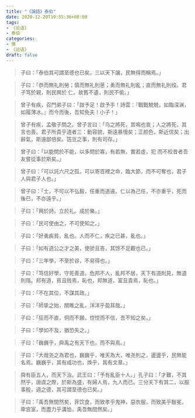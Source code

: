 ```yaml
---
title: "《論語》泰伯"
date: 2020-12-20T19:55:36+08:00
tags: 
- 《论语》
- 泰伯
categories: 
- 儒
- 《论语》
draft: false
---
```




> 子曰：「泰伯其可謂至德也已矣。三以天下讓，民無得而稱焉。」



> 子曰：「恭而無礼則勞；慎而無礼則葸；勇而無礼則亂；直而無礼則绞。君子笃於親，則民興於 仁。故舊不遺，則民不偷。」



> 曾子有疾，召門弟子曰：「啟予足！啟予手！詩雲：『戰戰兢兢，如臨深渊，如履薄冰。』而今而後，吾知免夫！小子！」



> 曾子有疾，孟敬子問之。曾子言曰：「鸟之將死，其鳴也哀；人之將死，其言也善。君子所貴乎道者三：動容貌，斯遠暴慢矣；正颜色，斯近信矣；出辭氣，斯遠鄙倍矣。笾豆之事，則有司存。」



> 曾子曰：「以能問於不能，以多問於寡，有若無，實若虛，犯 而不校昔者吾友嘗從事於斯矣。」



> 曾子曰：「可以託六尺之孤，可以寄百裡之命，臨大節，而不可奪也，君子人與君子人也。」



> 曾子曰：「士，不可以不弘毅，任重而道遠。仁以為己任，不亦重乎，死而後已，不亦遠乎。」



> 子曰：「興於詩。立於礼。成於樂。」



> 子曰：「民可使由之，不可使知之。」



> 子曰：「好勇疾貧，亂也。人而不仁，疾之已甚，亂也。」



> 子曰：「如有週公之才之美，使骄且吝，其馀不足觀也已。」



> 子曰：「三年學，不至於谷，不易得也。」



> 子曰：「笃信好學，守死善道。危邦不人，亂邦不居，天下有道則見，無道則隱。邦有道，貧且贱焉，恥也，邦無道，富且貴焉，恥也。」



> 子曰：「不在其位，不謀其政。」



> 子曰：「師挚之始，關睢之亂，洋洋乎盈耳哉。」



> 子曰：「狂而不直，侗而不願，悾悾而不信，吾不知之矣。」



> 子曰：「學如不及，猶恐失之。」



> 子曰：「巍巍乎，舜禹之有天下也，而不與焉。」



> 子曰：「大哉尧之為君也，巍巍乎，唯天為大，唯尧則之，盪盪乎，民無能名焉。巍巍乎，其有成功也，焕乎，其有文章。」



> 舜有臣五人，而天下治。武王曰：「予有亂臣十人。」孔子曰：「才難，不其然乎，唐虞之際，於斯為盛，有婦人焉，九人而已。三分天下有其二，以服事殷，週之德，其可謂至德也已矣。」



> 子曰：「禹吾無間然矣，菲饮食，而致孝乎鬼神，惡衣服，而致美乎黻冕，卑宫室，而盡力乎溝恤，禹吾無間然矣。」